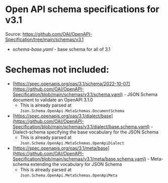 # Open API schema specifications for v3.1

Source: https://github.com/OAI/OpenAPI-Specification/tree/main/schemas/v3.1

- *schema-base.yaml* - base schema for all of 3.1

# Sechemas not included:

- [https://spec.openapis.org/oas/3.1/schema/2022-10-07](https://github.com/OAI/OpenAPI-Specification/blob/main/schemas/v3.1/schema.yaml) - JSON Schema document to validate an OpenAPI 3.1.0
	- This is already parsed at `Json.Schema.OpenApi.MetaSchemas.DocumentSchema`
- [https://spec.openapis.org/oas/3.1/dialect/base](https://github.com/OAI/OpenAPI-Specification/blob/main/schemas/v3.1/dialect/base.schema.yaml) - Dialect-schema specifying the base vocabulary for the JSON Schema
	- This is already parsed at `Json.Schema.OpenApi.MetaSchemas.OpenApiDialect`
- [https://spec.openapis.org/oas/3.1/meta/base](https://github.com/OAI/OpenAPI-Specification/blob/main/schemas/v3.1/meta/base.schema.yaml) - Meta-schema extending the vocabulary for JSON Schema
	- This is already parsed at `Json.Schema.OpenApi.MetaSchemas.OpenApiMeta`
